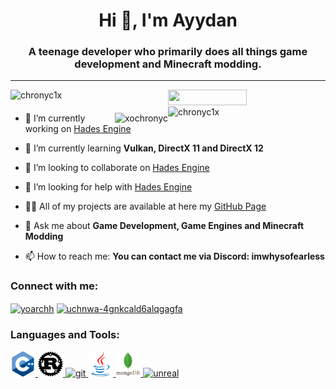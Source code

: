 <h1 align="center">Hi 👋, I'm Ayydan</h1>
<h3 align="center">A teenage developer who primarily does all things game development and Minecraft modding.</h3>

---

<img width="50%" height="25px" align="right" src="https://i.imgur.com/DkKayja.png">
<img width=50% align="right" src="https://github-readme-stats.vercel.app/api?username=arcanewastaken&show_icons=true&theme=dark&locale=en" alt="chronyc1x">
<img width="50%" height="10px" align="right" src="https://i.imgur.com/DkKayja.png">
<img width=50% align="right" src="https://github-readme-stats.vercel.app/api/top-langs?username=arcanewastaken&show_icons=true&theme=dark&locale=en&layout=compact" alt="chronyc1x">
<img width="50%" height="10px" align="right" src="https://i.imgur.com/DkKayja.png">
<img with=50% align="right" src="https://github-readme-streak-stats.herokuapp.com/?user=arcanewastaken&theme=dark" alt="xochronyc">

- 🔭 I’m currently working on [Hades Engine](https://github.com/ArcaneWasTaken/HadesEngine)

- 🌱 I’m currently learning **Vulkan, DirectX 11 and DirectX 12**

- 👯 I’m looking to collaborate on [Hades Engine](https://github.com/ArcaneWasTaken/HadesEngine)

- 🤝 I’m looking for help with [Hades Engine](https://github.com/ArcaneWasTaken/HadesEngine)

- 👨‍💻 All of my projects are available at here my [GitHub Page](github.com/ArcaneWasTaken)

- 💬 Ask me about **Game Development, Game Engines and Minecraft Modding**

- 📫 How to reach me: **You can contact me via Discord: imwhysofearless**

<h3 align="left">Connect with me:</h3>
<p align="left">
<a href="https://twitter.com/RealAquamarine_" target="blank"><img align="center" src="https://raw.githubusercontent.com/rahuldkjain/github-profile-readme-generator/master/src/images/icons/Social/twitter.svg" alt="yoarchh" height="30" width="40" /></a>
<a href="https://www.youtube.com/channel/UCYj0WR_evkaQkH0daGS1Kjg" target="blank"><img align="center" src="https://raw.githubusercontent.com/rahuldkjain/github-profile-readme-generator/master/src/images/icons/Social/youtube.svg" alt="uchnwa-4gnkcald6alqgagfa" height="30" width="40" /></a>

<h3 align="left">Languages and Tools:</h3>
<p align="left"> <a href="https://www.w3schools.com/cpp/" target="_blank" rel="noreferrer"> <img src="https://raw.githubusercontent.com/devicons/devicon/master/icons/cplusplus/cplusplus-original.svg" alt="cplusplus" width="40" height="40"/> </a> <a href="https://www.rust-lang.org" target="_blank" rel="noreferrer"> <img src="https://raw.githubusercontent.com/devicons/devicon/master/icons/rust/rust-plain.svg" alt="rust" width="40" height="40"/> </a> <a href="https://git-scm.com/" target="_blank" rel="noreferrer"> <img src="https://www.vectorlogo.zone/logos/git-scm/git-scm-icon.svg" alt="git" width="40" height="40"/> </a> <a href="https://www.java.com" target="_blank" rel="noreferrer"> <img src="https://raw.githubusercontent.com/devicons/devicon/master/icons/java/java-original.svg" alt="java" width="40" height="40"/> </a> <a href="https://www.mongodb.com/" target="_blank" rel="noreferrer"> <img src="https://raw.githubusercontent.com/devicons/devicon/master/icons/mongodb/mongodb-original-wordmark.svg" alt="mongodb" width="40" height="40"/> </a> <a href="https://unrealengine.com/" target="_blank" rel="noreferrer"> <img src="https://raw.githubusercontent.com/kenangundogan/fontisto/036b7eca71aab1bef8e6a0518f7329f13ed62f6b/icons/svg/brand/unreal-engine.svg" alt="unreal" width="40" height="40"/> </a> </p>
